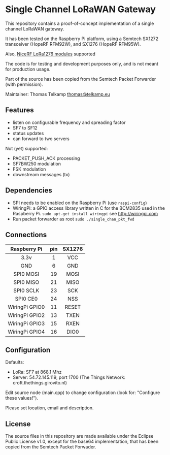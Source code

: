 Single Channel LoRaWAN Gateway
==============================
This repository contains a proof-of-concept implementation of a single
channel LoRaWAN gateway.

It has been tested on the Raspberry Pi platform, using a Semtech SX1272
transceiver (HopeRF RFM92W), and SX1276 (HopeRF RFM95W).

Also, [NiceRF LoRa1276 modules](http://goo.gl/CqBBWU) supported

The code is for testing and development purposes only, and is not meant 
for production usage. 

Part of the source has been copied from the Semtech Packet Forwarder 
(with permission).

Maintainer: Thomas Telkamp <thomas@telkamp.eu>

Features
--------
- listen on configurable frequency and spreading factor
- SF7 to SF12
- status updates
- can forward to two servers

Not (yet) supported:
- PACKET_PUSH_ACK processing
- SF7BW250 modulation
- FSK modulation
- downstream messages (tx)

Dependencies
------------
- SPI needs to be enabled on the Raspberry Pi (use `raspi-config`)
- WiringPi: a GPIO access library written in C for the BCM2835 
  used in the Raspberry Pi.
  `sudo apt-get install wiringpi`
  see http://wiringpi.com
- Run packet forwarder as root
  `sudo ./single_chan_pkt_fwd`

Connections
-----------

Raspberry Pi | pin | SX1276
| :---:| :---: | :---: |
3.3v | 1  | VCC
GND  | 6  | GND
SPI0 MOSI | 19 | MOSI
SPI0 MISO | 21 | MISO
SPI0 SCLK | 23 | SCK
SPI0 CE0  | 24 | NSS
WiringPi GPIO0| 11 | RESET
WiringPi GPIO2| 13 | TXEN
WiringPi GPIO3| 15 | RXEN
WiringPi GPIO4| 16 | DIO0

Configuration
-------------

Defaults:

- LoRa:   SF7 at 868.1 Mhz
- Server: 54.72.145.119, port 1700  (The Things Network: croft.thethings.girovito.nl)

Edit source node (main.cpp) to change configuration (look for: "Configure these values!").

Please set location, email and description.

License
-------
The source files in this repository are made available under the Eclipse
Public License v1.0, except for the base64 implementation, that has been
copied from the Semtech Packet Forwader.
